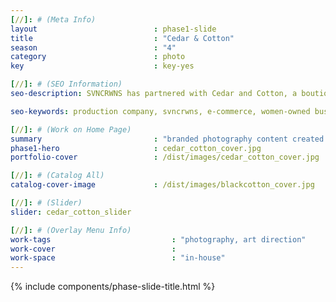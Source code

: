 ```yaml
---
[//]: # (Meta Info)
layout                          : phase1-slide
title 					        : "Cedar & Cotton"
season				            : "4"
category						: photo
key 							: key-yes

[//]: # (SEO Information)
seo-description: SVNCRWNS has partnered with Cedar and Cotton, a boutique furniture design space, to create content to help the team market their product + space.

seo-keywords: production company, svncrwns, e-commerce, women-owned businesses, creative team, consulting, business operations, launch my brand, manage my brand, photography, videography, special projects

[//]: # (Work on Home Page)
summary                         : "branded photography content created for home decor company"
phase1-hero                     : cedar_cotton_cover.jpg
portfolio-cover					: /dist/images/cedar_cotton_cover.jpg

[//]: # (Catalog All)
catalog-cover-image				: /dist/images/blackcotton_cover.jpg

[//]: # (Slider)
slider: cedar_cotton_slider

[//]: # (Overlay Menu Info)
work-tags 							: "photography, art direction"
work-cover							:
work-space 							: "in-house"
---
```


{% include components/phase-slide-title.html %}

